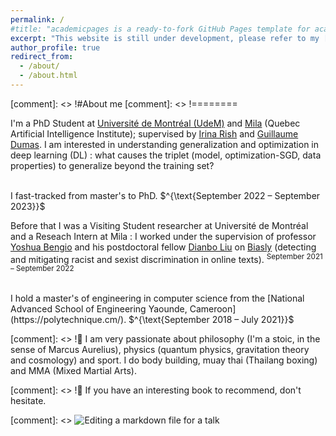 ```yaml
---
permalink: /
#title: "academicpages is a ready-to-fork GitHub Pages template for academic personal websites"
excerpt: "This website is still under development, please refer to my [CV](https://drive.google.com/file/d/12JKD9rXqWgb5lvdUH_phhRjg37r4Vnf9/view?usp=sharing) for more information about me"
author_profile: true
redirect_from: 
  - /about/
  - /about.html
---
```


[comment]: <> !#About me
[comment]: <> !========


I'm a PhD Student at [Université de Montréal (UdeM)](https://www.umontreal.ca/) and [Mila](https://mila.quebec/) (Quebec Artificial Intelligence Institute); supervised by [Irina Rish](https://irina-rish.com/) and [Guillaume Dumas](http://www.extrospection.eu/). I am interested in understanding generalization and optimization in deep learning (DL) : what causes the triplet (model, optimization-SGD, data properties) to generalize beyond the training set?

<br/>
I fast-tracked from master's to PhD. $^{\text{September 2022 – September 2023}}$

Before that I was a Visiting Student researcher at Université de Montréal and a Reseach Intern at Mila : I worked under the supervision of professor [Yoshua Bengio](https://yoshuabengio.org/en/) and his postdoctoral fellow [Dianbo Liu](https://scholar.google.com/citations?user=kGSzBpMAAAAJ&hl=en) on [Biasly](https://mila.quebec/projet/biasly/) (detecting and mitigating racist and sexist discrimination in online texts). $^{\text{September 2021 – September 2022}}$

<br/>
I hold a master's of engineering in computer science from the [National Advanced School of Engineering Yaounde, Cameroon](https://polytechnique.cm/). $^{\text{September 2018 – July 2021}}$

[comment]: <> !🌱 I am very passionate about philosophy (I'm a stoic, in the sense of Marcus Aurelius), physics (quantum physics, gravitation theory and cosmology) and sport. I do body building, muay thai (Thailang boxing) and MMA (Mixed Martial Arts).

[comment]: <> !💬 If you have an interesting book to recommend, don't hesitate.


[comment]: <> ![Editing a markdown file for a talk](/images/editing-talk.png)

